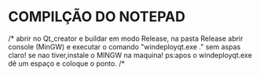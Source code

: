 #   COMPILÇÃO DO NOTEPAD

/* abrir no Qt_creator e buildar em modo Release, na pasta Release abrir console (MinGW) e executar o comando "windeployqt.exe ." sem aspas claro!
se nao tiver,instale o MINGW na maquina!
ps:apos o windeployqt.exe dê um espaço e coloque o ponto. /*
